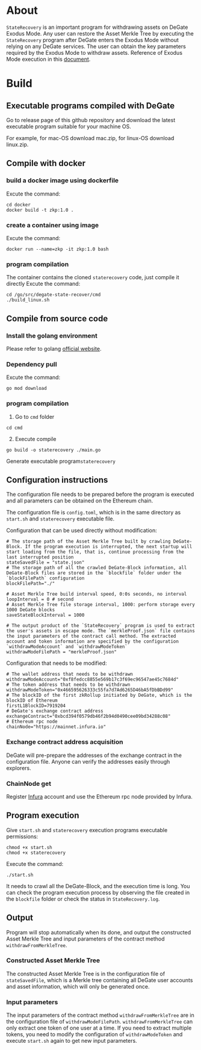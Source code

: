 # About
`StateRecovery` is an important program for withdrawing assets on DeGate Exodus Mode. Any user can restore the Asset Merkle Tree by executing the `StateRecovery` program after DeGate enters the Exodus Mode without relying on any DeGate services. The user can obtain the key parameters required by the Exodus Mode to withdraw assets.
Reference of Exodus Mode execution in this [document](https://docs.degate.com/testnet/how-to-withdraw-assets-in-exodus-mode).
# Build
## Executable programs compiled with DeGate
Go to release page of this github repository and download the latest executable program suitable for your machine OS.

For example, for mac-OS download mac.zip, for linux-OS download linux.zip.
## Compile with docker
### build a docker image using dockerfile
Excute the command:
```
cd docker
docker build -t zkp:1.0 .
```
### create a container using image
Excute the command:
```
docker run --name=zkp -it zkp:1.0 bash
```
### program compilation
The container contains the cloned `staterecovery` code, just compile it directly
Excute the command:
```
cd /go/src/degate-state-recover/cmd
./build_linux.sh
```
## Compile from source code
### Install the golang environment
Please refer to golang [official website]('https://go.dev/').
### Dependency pull
Excute the command:
```
go mod download
```
### program compilation
1. Go to `cmd` folder
```
cd cmd
```
2. Execute compile
```
go build -o staterecovery ./main.go
```
Generate executable program`staterecovery`
## Configuration instructions
The configuration file needs to be prepared before the program is executed and all  parameters can be obtained on the Ethereum chain.

The configuration file is `config.toml`, which is in the same directory as `start.sh` and `staterecovery` executable file.

Configuration that can be used directly without modification:
```
# The storage path of the Asset Merkle Tree built by crawling DeGate-Block. If the program execution is interrupted, the next startup will start loading from the file, that is, continue processing from the last interrupted position
stateSavedFile = "state.json"
# The storage path of all the crawled DeGate-Block information, all DeGate-Block files are stored in the `blockfile` folder under the `blockFilePath` configuration
blockFilePath="./"

# Asset Merkle Tree build interval speed, 0:0s seconds, no interval
loopInterval = 0 # second
# Asset Merkle Tree file storage interval, 1000: perform storage every 1000 DeGate blocks
saveStateBlockInterval = 1000

# The output product of the `StateRecovery` program is used to extract the user's assets in escape mode. The `merkleProof.json` file contains the input parameters of the contract call method. The extracted account and token information are specified by the configuration `withdrawModeAccount` and `withdrawModeToken`
withdrawModeFilePath = "merkleProof.json"
```

Configuration that needs to be modified:
```
# The wallet address that needs to be withdrawn
withdrawModeAccount="0xf8fedcc8855e569b17c3f69ec96547ae45c7684d"
# The token address that needs to be withdrawn
withdrawModeToken="0x466595626333c55fa7d7Ad6265D46bA5fDbBDd99"
# The blockID of the first zkRollup initiated by DeGate, which is the blockID of Ethereum
firstL1BlockID=7919204
# DeGate's exchange contract address
exchangeContract="0xbcd394f0579db46f2b94d0490cee09bd34288c08"
# Ethereum rpc node
chainNode="https://mainnet.infura.io"
```
### Exchange contract address acquisition
DeGate will pre-prepare the addresses of the exchange contract in the configuration file. Anyone can verify the addresses easily through explorers.
### ChainNode get
Register [Infura](https://www.infura.io/) account and use the Ethereum rpc node provided by Infura.
## Program execution
Give `start.sh` and `staterecovery` execution programs executable permissions:
```
chmod +x start.sh
chmod +x staterecovery
```
Execute the command:
```
./start.sh
```
It needs to crawl all the DeGate-Block, and the execution time is long. You can check the program execution process by observing the file created in the `blockfile` folder or check the status in `StateRecovery.log`.
## Output
Program will stop automatically when its done, and output the constructed Asset Merkle Tree and input parameters of the contract method `withdrawFromMerkleTree`.
### Constructed Asset Merkle Tree
The constructed Asset Merkle Tree is in the configuration file of `stateSavedFile`, which is a Merkle tree containing all DeGate user accounts and asset information, which will only be generated once.
### Input parameters
The input parameters of the contract method `withdrawFromMerkleTree` are in the configuration file of `withdrawModeFilePath`.
`withdrawFromMerkleTree` can only extract one token of one user at a time. If you need to extract multiple tokens, you need to modify the configuration of `withdrawModeToken` and execute `start.sh` again to get new input parameters.
